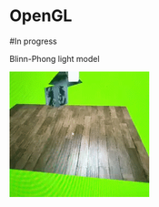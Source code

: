 # OpenGL
#In progress

Blinn-Phong light model

![GIF](Preview/Blinn-Phong_lightModel.gif "Blinn-Phong light model")
